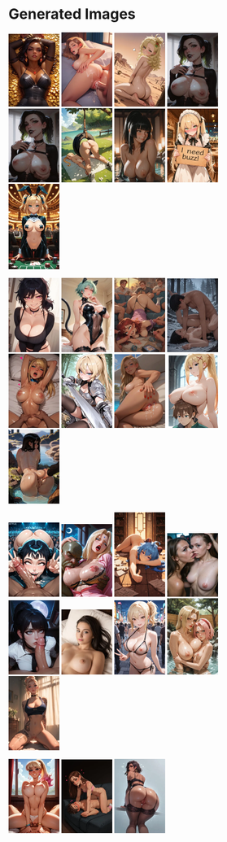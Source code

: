 # Generated Images



<img src="2025_10_14_01_thumb.webp" width="100"/> <img src="2025_10_14_02_thumb.webp" width="100"/> <img src="2025_10_14_03_thumb.webp" width="100"/> <img src="2025_10_14_04_thumb.webp" width="100"/> <img src="2025_10_14_05_thumb.webp" width="100"/> <img src="2025_10_14_06_thumb.webp" width="100"/> <img src="2025_10_14_07_thumb.webp" width="100"/> <img src="2025_10_14_08_thumb.webp" width="100"/> <img src="2025_10_14_09_thumb.webp" width="100"/>

<img src="2025_10_14_10_thumb.webp" width="100"/> <img src="2025_10_14_11_thumb.webp" width="100"/> <img src="2025_10_14_12_thumb.webp" width="100"/> <img src="2025_10_14_13_thumb.webp" width="100"/> <img src="2025_10_14_14_thumb.webp" width="100"/> <img src="2025_10_14_15_thumb.webp" width="100"/> <img src="2025_10_14_16_thumb.webp" width="100"/> <img src="2025_10_14_17_thumb.webp" width="100"/> <img src="2025_10_14_18_thumb.webp" width="100"/>

<img src="2025_10_14_19_thumb.webp" width="100"/> <img src="2025_10_14_20_thumb.webp" width="100"/> <img src="2025_10_14_21_thumb.webp" width="100"/> <img src="2025_10_14_22_thumb.webp" width="100"/> <img src="2025_10_14_23_thumb.webp" width="100"/> <img src="2025_10_14_24_thumb.webp" width="100"/> <img src="2025_10_14_25_thumb.webp" width="100"/> <img src="2025_10_14_26_thumb.webp" width="100"/> <img src="2025_10_14_27_thumb.webp" width="100"/>

<img src="2025_10_14_28_thumb.webp" width="100"/> <img src="2025_10_14_29_thumb.webp" width="100"/> <img src="2025_10_14_30_thumb.webp" width="100"/>